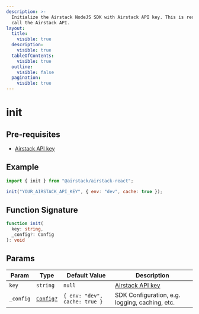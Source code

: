 ```yaml
---
description: >-
  Initialize the Airstack NodeJS SDK with Airstack API key. This is required to
  call the Airstack API.
layout:
  title:
    visible: true
  description:
    visible: true
  tableOfContents:
    visible: true
  outline:
    visible: false
  pagination:
    visible: true
---
```


# init

## Pre-requisites

* [Airstack API key](../../get-api-key.md)

## Example

```javascript
import { init } from "@airstack/airstack-react";

init("YOUR_AIRSTACK_API_KEY", { env: "dev", cache: true });
```

## Function Signature

```typescript
function init(
  key: string,
  _config?: Config
): void
```

## Params

| Param     | Type                              | Default Value                 | Description                                    |
| --------- | --------------------------------- | ----------------------------- | ---------------------------------------------- |
| `key`     | `string`                          | `null`                        | [Airstack API key](../../get-api-key.md)       |
| `_config` | [`Config?`](../objects/config.md) | `{ env: "dev", cache: true }` | SDK Configuration, e.g. logging, caching, etc. |
